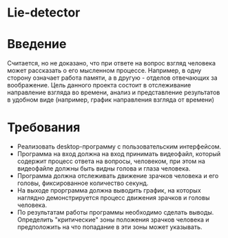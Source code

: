 # Lie-detector

# Введение 
Считается, но не доказано, что при ответе на вопрос взгляд человека может рассказать о его мысленном процессе. Например, в одну сторону означает работа памяти, а в другую - отделов отвечающих за воображение. Цель данного проекта состоит в отслеживание направление взгляда во времени, анализ и представление результатов в удобном виде (например, график направления взгляда от времени)

# Требования
* Реализовать desktop-программу с пользовательским интерфейсом.
* Программа на вход должна на вход принимать видеофайл, который содержит процесс ответа на вопросы, человеком, при этом на видеофайле должны быть видны голова и глаза человека.
* Программа должна отслеживать движение зрачков человека и его головы, фиксированное количество секунд.
* На выходе прорграмма должна выводить график, на которых наглядно демонстрируется процесс движения зрачков и головы человека.
* По результатам работы программы необходимо сделать выводы. Определить "критические" зоны положения зрачков человека и предположить на что попадание в эти зоны может указывать.
